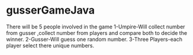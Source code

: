 # gusserGameJava

There will be 5 people involved in the game 
1-Umpire-Will collect number from gusser ,collect number from players and compare both to decide the winner.
2-Gusser-Will guess one random number.
3-Three Players-each player select there unique numbers.
